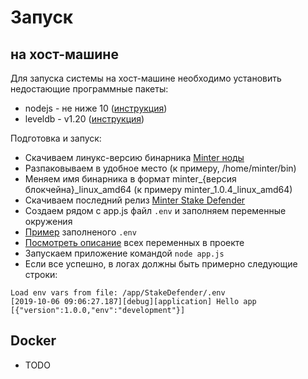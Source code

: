 # Запуск
## на хост-машине
Для запуска системы на хост-машине необходимо установить недостающие программные пакеты:
 * nodejs - не ниже 10 ([инструкция](https://nodejs.org/en/download/package-manager/))
 * leveldb - v1.20 ([инструкция](https://gist.github.com/danil-lashin/9df600cb2d1fe8e503aae60fc0d6e209))
 
Подготовка и запуск:
 * Скачиваем линукс-версию бинарника [Minter ноды](https://github.com/MinterTeam/minter-go-node/releases)
 * Разпаковываем в удобное место (к примеру, /home/minter/bin)
 * Меняем имя бинарника в формат minter_{версия блокчейна}_linux_amd64 (к примеру minter_1.0.4_linux_amd64)
 * Скачиваем последний релиз [Minter Stake Defender](https://github.com/rundax/StakeDefender/releases)
 * Создаем рядом с app.js файл `.env` и заполняем переменные окружения
 * [Пример](https://github.com/rundax/StakeDefender/blob/master/.env.dist) заполненого `.env` 
 * [Посмотреть описание](env-vars.md) всех переменных в проекте
 * Запускаем приложение командой `node app.js`
 * Если все успешно, в логах должны быть примерно следующие строки:
 ```text
 Load env vars from file: /app/StakeDefender/.env
[2019-10-06 09:06:27.187][debug][application] Hello app [{"version":1.0.0,"env":"development"}]
 ```
 

## Docker
 
*  TODO 

